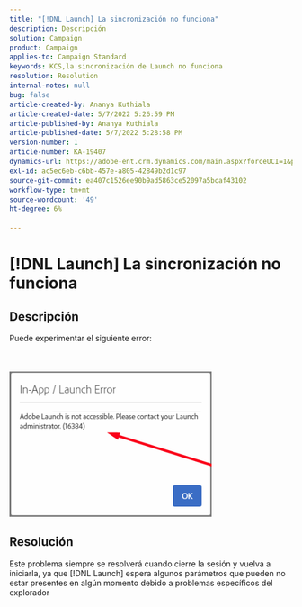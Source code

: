 ```yaml
---
title: "[!DNL Launch] La sincronización no funciona"
description: Descripción
solution: Campaign
product: Campaign
applies-to: Campaign Standard
keywords: KCS,la sincronización de Launch no funciona
resolution: Resolution
internal-notes: null
bug: false
article-created-by: Ananya Kuthiala
article-created-date: 5/7/2022 5:26:59 PM
article-published-by: Ananya Kuthiala
article-published-date: 5/7/2022 5:28:58 PM
version-number: 1
article-number: KA-19407
dynamics-url: https://adobe-ent.crm.dynamics.com/main.aspx?forceUCI=1&pagetype=entityrecord&etn=knowledgearticle&id=9d4b1ce5-2ace-ec11-a7b5-0022480a8e40
exl-id: ac5ec6eb-c6bb-457e-a805-42849b2d1c97
source-git-commit: ea407c1526ee90b9ad5863ce52097a5bcaf43102
workflow-type: tm+mt
source-wordcount: '49'
ht-degree: 6%

---
```


# [!DNL Launch] La sincronización no funciona

## Descripción

Puede experimentar el siguiente error:<br><br> <br><br>![](assets/___92bfb324-2bce-ec11-a7b5-0022480a8e40___.png)

## Resolución


Este problema siempre se resolverá cuando cierre la sesión y vuelva a iniciarla, ya que [!DNL Launch] espera algunos parámetros que pueden no estar presentes en algún momento debido a problemas específicos del explorador
